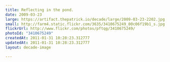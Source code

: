 ```yaml
---
title: Reflecting in the pond.
date: 2009-03-23
large: https://artifact.thepatrick.io/decade/large/2009-03-23-2202.jpg
small: http://farm4.static.flickr.com/3635/3410675249_00c06f19b1_s.jpg
flickrUrl: http://www.flickr.com/photos/pftqg/3410675249/
photoId: "3410675249"
createdAt: 2011-01-31 10:28:23.312777
updatedAt: 2011-01-31 10:28:23.312777
layout: decade-image

---
```


